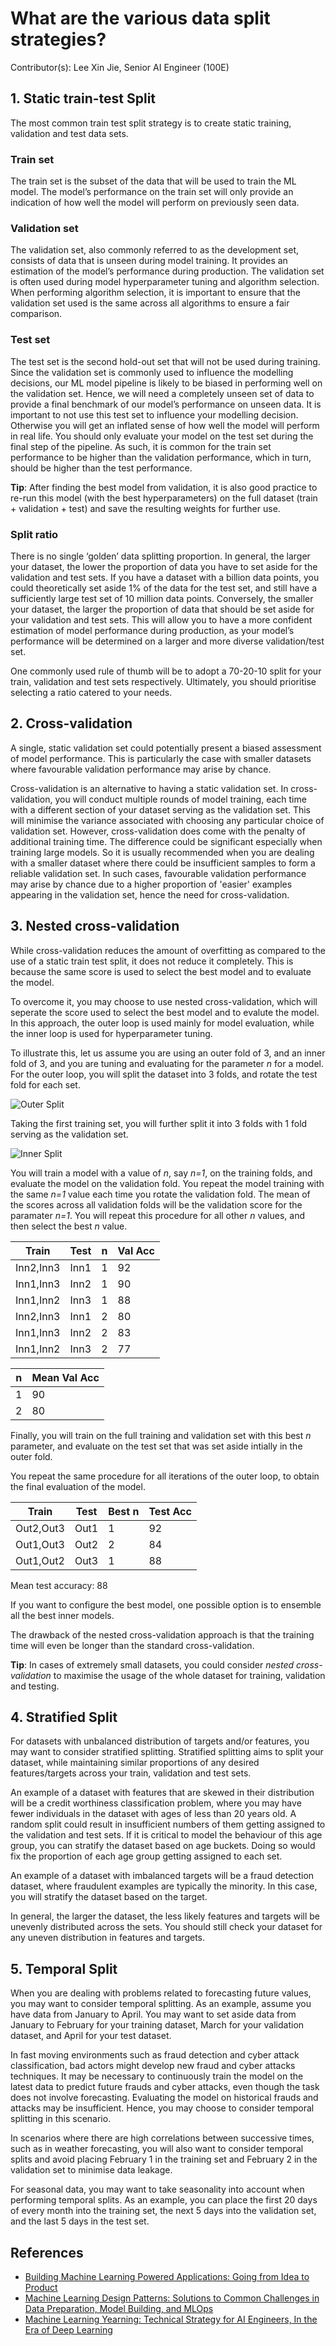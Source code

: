 # What are the various data split strategies?

Contributor(s): Lee Xin Jie, Senior AI Engineer (100E)


## 1. Static train-test Split
The most common train test split strategy is to create static training, validation and test data sets.

### Train set
The train set is the subset of the data that will be used to train the ML model. The model’s performance on the train set will only provide an indication of how well the model will perform on previously seen data.

### Validation set
The validation set, also commonly referred to as the development set, consists of data that is unseen during model training. It provides an estimation of the model’s performance during production.  The validation set is often used during model hyperparameter tuning and algorithm selection. When performing algorithm selection, it is important to ensure that the validation set used is the same across all algorithms to ensure a fair comparison.

### Test set
The test set is the second hold-out set that will not be used during training. Since the validation set is commonly used to influence the modelling decisions, our ML model pipeline is likely to be biased in performing well on the validation set. Hence, we will need a completely unseen set of data to provide a final benchmark of our model’s performance on unseen data. It is important to not use this test set to influence your modelling decision. Otherwise you will get an inflated sense of how well the model will perform in real life. You should only evaluate your model on the test set during the final step of the pipeline. As such, it is common for the train set performance to be higher than the validation performance, which in turn, should be higher than the test performance.

**Tip**: After finding the best model from validation, it is also good practice to re-run this model (with the best hyperparameters) on the full dataset (train + validation + test) and save the resulting weights for further use.

### Split ratio
There is no single ‘golden’ data splitting proportion. In general, the larger your dataset, the lower the proportion of data you have to set aside for the validation and test sets. If you have a dataset with a billion data points, you could theoretically set aside 1% of the data for the test set, and still have a sufficiently large test set of 10 million data points. Conversely, the smaller your dataset, the larger the proportion of data that should be set aside for your validation and test sets. This will allow you to have a more confident estimation of model performance during production, as your model’s performance will be determined on a larger and more diverse validation/test set. 

One commonly used rule of thumb will be to adopt a 70-20-10 split for your train, validation and test sets respectively. Ultimately, you should prioritise selecting a ratio catered to your needs.


## 2. Cross-validation
A single, static validation set could potentially present a biased assessment of model performance. This is particularly the case with smaller datasets where favourable validation performance may arise by chance. 

Cross-validation is an alternative to having a static validation set. In cross-validation, you will conduct multiple rounds of model training, each time with a different section of your dataset serving as the validation set. This will minimise the variance associated with choosing any particular choice of validation set. However, cross-validation does come with the penalty of additional training time. The difference could be significant especially when training large models. So it is usually recommended when you are dealing with a smaller dataset where there could be insufficient samples to form a reliable validation set. In such cases, favourable validation performance may arise by chance due to a higher proportion of 'easier' examples appearing in the validation set, hence the need for cross-validation.

## 3. Nested cross-validation
While cross-validation reduces the amount of overfitting as compared to the use of a static train test split, it does not reduce it completely. This is because the same score is used to select the best model and to evaluate the model.

To overcome it, you may choose to use nested cross-validation, which will seperate the score used to select the best model and to evalute the model. In this approach, the outer loop is used mainly for model evaluation, while the inner loop is used for hyperparameter tuning. 

To illustrate this, let us assume you are using an outer fold of 3, and an inner fold of 3, and you are tuning and evaluating for the parameter *n* for a model. For the outer loop, you will split the dataset into 3 folds, and rotate the test fold for each set.

![Outer Split](../assets/images/diagrams/nested-outer-fold.png)

Taking the first training set, you will further split it into 3 folds with 1 fold serving as the validation set.

![Inner Split](../assets/images/diagrams/nested-inner-fold.png)

You will train a model with a value of *n*, say *n=1*, on the training folds, and evaluate the model on the validation fold. You repeat the model training with the same *n=1* value each time you rotate the validation fold. The mean of the scores across all validation folds will be the validation score for the paramater *n=1*. You will repeat this procedure for all other *n* values, and then select the best *n* value. 

| Train | Test | n | Val Acc | 
|-----------|--------|--------|-----|
| Inn2,Inn3 | Inn1   | 1      | 92  | 
| Inn1,Inn3 | Inn2   | 1      | 90  | 
| Inn1,Inn2 | Inn3   | 1      | 88  | 
| Inn2,Inn3 | Inn1   | 2      | 80  | 
| Inn1,Inn3 | Inn2   | 2      | 83  | 
| Inn1,Inn2 | Inn3   | 2      | 77  | 

| n | Mean Val Acc | 
|---|--------------|
| 1 | 90 |
| 2 | 80 |

Finally, you will train on the full training and validation set with this best *n* parameter, and evaluate on the test set that was set aside intially in the outer fold.

You repeat the same procedure for all iterations of the outer loop, to obtain the final evaluation of the model.

| Train | Test | Best n | Test Acc | 
|-----------|--------|--------|-----|
| Out2,Out3 | Out1   | 1      | 92  | 
| Out1,Out3 | Out2   | 2      | 84  | 
| Out1,Out2 | Out3   | 1      | 88  | 
Mean test accuracy: 88 

If you want to configure the best model, one possible option is to ensemble all the best inner models.

The drawback of the nested cross-validation approach is that the training time will even be longer than the standard cross-validation.

**Tip**: In cases of extremely small datasets, you could consider _nested cross-validation_ to maximise the usage of the whole dataset for training, validation and testing.


## 4. Stratified Split
For datasets with unbalanced distribution of targets and/or features, you may want to consider stratified splitting. Stratified splitting aims to split your dataset, while maintaining similar proportions of any desired features/targets across your train, validation and test sets. 

An example of a dataset with features that are skewed in their distribution will be a credit worthiness classification problem, where you may have fewer individuals in the dataset with ages of less than 20 years old.  A random split could result in insufficient numbers of them getting assigned to the validation and test sets. If it is critical to model the behaviour of this age group, you can stratify the dataset based on age buckets. Doing so would fix the proportion of each age group getting assigned to each set.

An example of a dataset with imbalanced targets will be a fraud detection dataset, where fraudulent examples are typically the minority. In this case, you will stratify the dataset based on the target.

In general, the larger the dataset, the less likely features and targets will be unevenly distributed across the sets. You should still check your dataset for any uneven distribution in features and targets.


## 5. Temporal Split
When you are dealing with problems related to forecasting future values, you may want to consider temporal splitting. As an example, assume you have data from January to April. You may want to set aside data from January to February for your training dataset, March for your validation dataset, and April for your test dataset.

In fast moving environments such as fraud detection and cyber attack classification, bad actors might develop new fraud and cyber attacks techniques. It may be necessary to continuously train the model on the latest data to predict future frauds and cyber attacks, even though the task does not involve forecasting. Evaluating the model on historical frauds and attacks may be insufficient. Hence, you may choose to consider temporal splitting in this scenario.

In scenarios where there are high correlations between successive times, such as in weather forecasting, you will also want to consider temporal splits and avoid placing February 1 in the training set and February 2 in the validation set to minimise data leakage.

For seasonal data, you may want to take seasonality into account when performing temporal splits. As an example, you can place the first 20 days of every month into the training set, the next 5 days into the validation set, and the last 5 days in the test set.


## References

- [Building Machine Learning Powered Applications: Going from Idea to Product](https://www.oreilly.com/library/view/building-machine-learning/9781492045106/)
- [Machine Learning Design Patterns: Solutions to Common Challenges in Data Preparation, Model Building, and MLOps](https://www.oreilly.com/library/view/machine-learning-design/9781098115777/)
- [Machine Learning Yearning: Technical Strategy for AI Engineers, In the Era of Deep Learning](https://www.deeplearning.ai/courses/)